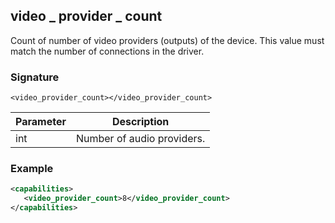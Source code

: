 ## video \_  provider \_  count

Count of number of video providers (outputs) of the device. This value must match the number of connections in the driver.


### Signature

`<video_provider_count></video_provider_count>`


| Parameter | Description |
| --- | --- |
| int | Number of audio providers. |


### Example

```xml
<capabilities>
   <video_provider_count>8</video_provider_count>
</capabilities>
```

